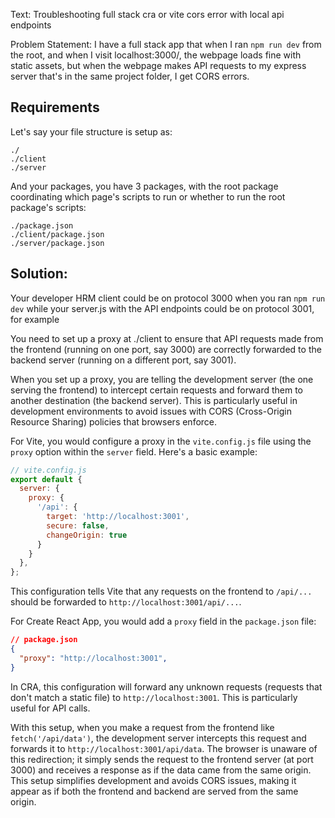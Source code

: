 Text: Troubleshooting full stack cra or vite cors error with local api endpoints

Problem Statement: I have a full stack app that when I ran `npm run dev` from the root, and when I visit localhost:3000/, the webpage loads fine with static assets, but when the webpage makes API requests to my express server that's in the same project folder, I get CORS errors.


## Requirements
Let's say your file structure is setup as:
```
./
./client
./server
```

And your packages, you have 3 packages, with the root package coordinating which page's scripts to run or whether to run the root package's scripts:
```
./package.json
./client/package.json
./server/package.json
```


## Solution:
Your developer HRM client could be on protocol 3000 when you ran `npm run dev` while your server.js with the API endpoints could be on protocol 3001, for example

You need to set up a proxy at ./client to ensure that API requests made from the frontend (running on one port, say 3000) are correctly forwarded to the backend server (running on a different port, say 3001).

When you set up a proxy, you are telling the development server (the one serving the frontend) to intercept certain requests and forward them to another destination (the backend server). This is particularly useful in development environments to avoid issues with CORS (Cross-Origin Resource Sharing) policies that browsers enforce.

For Vite, you would configure a proxy in the `vite.config.js` file using the `proxy` option within the `server` field. Here's a basic example:

```javascript
// vite.config.js
export default {
  server: {
    proxy: {
      '/api': {
        target: 'http://localhost:3001',
        secure: false,
        changeOrigin: true
      }
    }
  },
};
```

This configuration tells Vite that any requests on the frontend to `/api/...` should be forwarded to `http://localhost:3001/api/...`.

For Create React App, you would add a `proxy` field in the `package.json` file:

```json
// package.json
{
  "proxy": "http://localhost:3001",
}
```

In CRA, this configuration will forward any unknown requests (requests that don't match a static file) to `http://localhost:3001`. This is particularly useful for API calls.

With this setup, when you make a request from the frontend like `fetch('/api/data')`, the development server intercepts this request and forwards it to `http://localhost:3001/api/data`. The browser is unaware of this redirection; it simply sends the request to the frontend server (at port 3000) and receives a response as if the data came from the same origin. This setup simplifies development and avoids CORS issues, making it appear as if both the frontend and backend are served from the same origin.